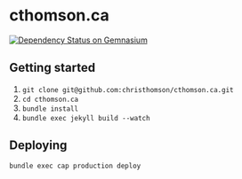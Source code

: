 cthomson.ca
========
[![Dependency Status on Gemnasium](https://gemnasium.com/christhomson/cthomson.ca.png)](https://gemnasium.com/christhomson/cthomson.ca)

## Getting started
1. `git clone git@github.com:christhomson/cthomson.ca.git`
2. `cd cthomson.ca`
3. `bundle install`
4. `bundle exec jekyll build --watch`

## Deploying

`bundle exec cap production deploy`
